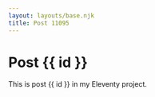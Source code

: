 ```yaml
---
layout: layouts/base.njk
title: Post 11095
---
```


# Post {{ id }}

This is post {{ id }} in my Eleventy project.
